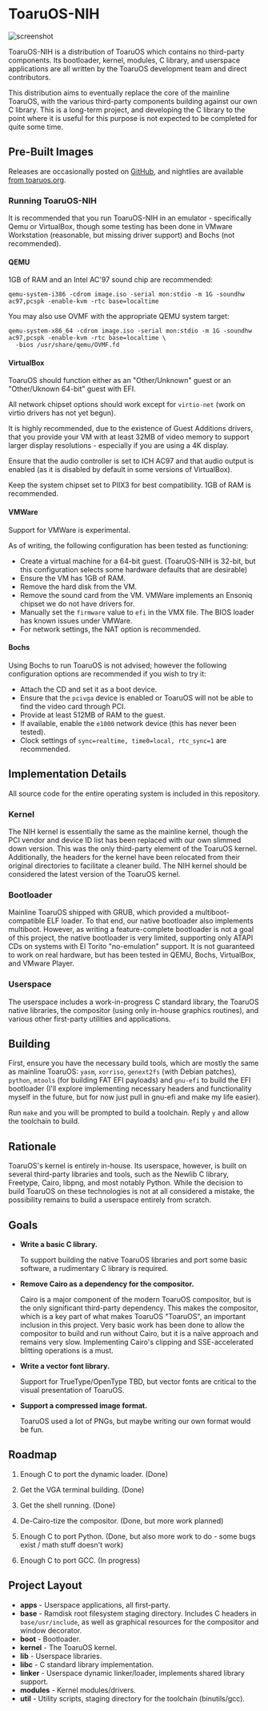 # ToaruOS-NIH

![screenshot](https://i.imgur.com/G8G1dwf.png)

ToaruOS-NIH is a distribution of ToaruOS which contains no third-party components. Its bootloader, kernel, modules, C library, and userspace applications are all written by the ToaruOS development team and direct contributors.

This distribution aims to eventually replace the core of the mainline ToaruOS, with the various third-party components building against our own C library. This is a long-term project, and developing the C library to the point where it is useful for this purpose is not expected to be completed for quite some time.

## Pre-Built Images

Releases are occasionally posted on [GitHub](https://github.com/klange/toaru-nih/releases), and nightlies are available [from toaruos.org](https://toaruos.org/nih.iso).

### Running ToaruOS-NIH

It is recommended that you run ToaruOS-NIH in an emulator - specifically Qemu or VirtualBox, though some testing has been done in VMware Workstation (reasonable, but missing driver support) and Bochs (not recommended).

#### QEMU

1GB of RAM and an Intel AC'97 sound chip are recommended:

```
qemu-system-i386 -cdrom image.iso -serial mon:stdio -m 1G -soundhw ac97,pcspk -enable-kvm -rtc base=localtime
```

You may also use OVMF with the appropriate QEMU system target:

```
qemu-system-x86_64 -cdrom image.iso -serial mon:stdio -m 1G -soundhw ac97,pcspk -enable-kvm -rtc base=localtime \
  -bios /usr/share/qemu/OVMF.fd
```

#### VirtualBox

ToaruOS should function either as an "Other/Unknown" guest or an "Other/Uknown 64-bit" guest with EFI.

All network chipset options should work except for `virtio-net` (work on virtio drivers has not yet begun).

It is highly recommended, due to the existence of Guest Additions drivers, that you provide your VM with at least 32MB of video memory to support larger display resolutions - especially if you are using a 4K display.

Ensure that the audio controller is set to ICH AC97 and that audio output is enabled (as it is disabled by default in some versions of VirtualBox).

Keep the system chipset set to PIIX3 for best compatibility. 1GB of RAM is recommended.

#### VMWare

Support for VMWare is experimental.

As of writing, the following configuration has been tested as functioning:

- Create a virtual machine for a 64-bit guest. (ToaruOS-NIH is 32-bit, but this configuration selects some hardware defaults that are desirable)
- Ensure the VM has 1GB of RAM.
- Remove the hard disk from the VM.
- Remove the sound card from the VM. VMWare implements an Ensoniq chipset we do not have drivers for.
- Manually set the `firmware` value to `efi` in the VMX file. The BIOS loader has known issues under VMWare.
- For network settings, the NAT option is recommended.

#### Bochs

Using Bochs to run ToaruOS is not advised; however the following configuration options are recommended if you wish to try it:

- Attach the CD and set it as a boot device.
- Ensure that the `pcivga` device is enabled or ToaruOS will not be able to find the video card through PCI.
- Provide at least 512MB of RAM to the guest.
- If available, enable the `e1000` network device (this has never been tested).
- Clock settings of `sync=realtime, time0=local, rtc_sync=1` are recommended.

## Implementation Details

All source code for the entire operating system is included in this repository.

### Kernel

The NIH kernel is essentially the same as the mainline kernel, though the PCI vendor and device ID list has been replaced with our own slimmed down version. This was the only third-party element of the ToaruOS kernel. Additionally, the headers for the kernel have been relocated from their original directories to facilitate a cleaner build. The NIH kernel should be considered the latest version of the ToaruOS kernel.

### Bootloader

Mainline ToaruOS shipped with GRUB, which provided a multiboot-compatible ELF loader. To that end, our native bootloader also implements multiboot. However, as writing a feature-complete bootloader is not a goal of this project, the native bootloader is very limited, supporting only ATAPI CDs on systems with El Torito "no-emulation" support. It is not guaranteed to work on real hardware, but has been tested in QEMU, Bochs, VirtualBox, and VMware Player.

### Userspace

The userspace includes a work-in-progress C standard library, the ToaruOS native libraries, the compositor (using only in-house graphics routines), and various other first-party utilities and applications.

## Building

First, ensure you have the necessary build tools, which are mostly the same as mainline ToaruOS: `yasm`, `xorriso`, `genext2fs` (with Debian patches), `python`, `mtools` (for building FAT EFI payloads) and `gnu-efi` to build the EFI bootloader (I'll explore implementing necessary headers and functionality myself in the future, but for now just pull in gnu-efi and make my life easier).

Run `make` and you will be prompted to build a toolchain. Reply `y` and allow the toolchain to build.

## Rationale

ToaruOS's kernel is entirely in-house. Its userspace, however, is built on several third-party libraries and tools, such as the Newlib C library, Freetype, Cairo, libpng, and most notably Python. While the decision to build ToaruOS on these technologies is not at all considered a mistake, the possibility remains to build a userspace entirely from scratch.

## Goals

- **Write a basic C library.**

  To support building the native ToaruOS libraries and port some basic software, a rudimentary C library is required.

- **Remove Cairo as a dependency for the compositor.**

  Cairo is a major component of the modern ToaruOS compositor, but is the only significant third-party dependency. This makes the compositor, which is a key part of what makes ToaruOS "ToaruOS", an important inclusion in this project. Very basic work has been done to allow the compositor to build and run without Cairo, but it is a naïve approach and remains very slow. Implementing Cairo's clipping and SSE-accelerated blitting operations is a must.

- **Write a vector font library.**

  Support for TrueType/OpenType TBD, but vector fonts are critical to the visual presentation of ToaruOS.

- **Support a compressed image format.**

  ToaruOS used a lot of PNGs, but maybe writing our own format would be fun.

## Roadmap

1. Enough C to port the dynamic loader. (Done)

2. Get the VGA terminal building. (Done)

3. Get the shell running. (Done)

4. De-Cairo-tize the compositor. (Done, but more work planned)

6. Enough C to port Python. (Done, but also more work to do - some bugs exist / math stuff doesn't work)

7. Enough C to port GCC. (In progress)

## Project Layout

- **apps** - Userspace applications, all first-party.
- **base** - Ramdisk root filesystem staging directory. Includes C headers in `base/usr/include`, as well as graphical resources for the compositor and window decorator.
- **boot** - Bootloader.
- **kernel** - The ToaruOS kernel.
- **lib** - Userspace libraries.
- **libc** - C standard library implementation.
- **linker** - Userspace dynamic linker/loader, implements shared library support.
- **modules** - Kernel modules/drivers.
- **util** - Utility scripts, staging directory for the toolchain (binutils/gcc).
